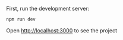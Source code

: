 First, run the development server:

```bash
npm run dev
```

Open [http://localhost:3000](http://localhost:3000) to see the project 


